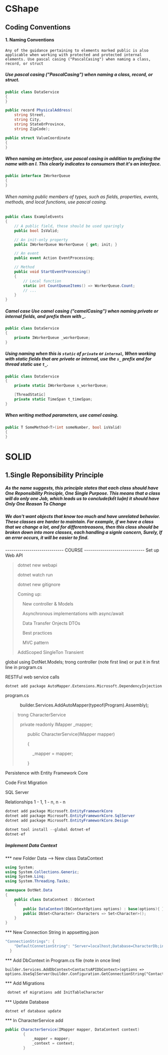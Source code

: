 # CShape

## Coding Conventions

#### 1. Naming Conventions
 ```Any of the guidance pertaining to elements marked public is also applicable when working with protected and protected internal elements. Use pascal casing ("PascalCasing") when naming a class, record, or struct ```
 
##### Use pascal casing ("PascalCasing") when naming a class, record, or struct.
```cs
public class DataService
{
}
```
```cs
public record PhysicalAddress(
    string Street,
    string City,
    string StateOrProvince,
    string ZipCode);
```
```cs
public struct ValueCoordinate
{
}
```
##### When naming an interface, use pascal casing in addition to prefixing the name with an I. This clearly indicates to consumers that it's an interface.
```cs
public interface IWorkerQueue
{
}
```
###### When naming public members of types, such as fields, properties, events, methods, and local functions, use pascal casing.
```cs
public class ExampleEvents
{
    // A public field, these should be used sparingly
    public bool IsValid;

    // An init-only property
    public IWorkerQueue WorkerQueue { get; init; }

    // An event
    public event Action EventProcessing;

    // Method
    public void StartEventProcessing()
    {
        // Local function
        static int CountQueueItems() => WorkerQueue.Count;
        // ...
    }
}
```

##### Camel case Use camel casing ("camelCasing") when naming private or internal fields, and prefix them with _.
```cs
public class DataService
{
    private IWorkerQueue _workerQueue;
}
```
##### Using naming when this is ``static`` of ``private`` or ``internal``, When working with static fields that are private or internal, use the ``s_`` prefix and for thread static use ```t_```.
```cs
public class DataService
{
    private static IWorkerQueue s_workerQueue;

    [ThreadStatic]
    private static TimeSpan t_timeSpan;
}
```
##### When writing method parameters, use camel casing.
```cs
public T SomeMethod<T>(int someNumber, bool isValid)
{
}
```
# SOLID
## 1.Single Reponsibility Principle
##### As the name suggests, this principle states that each class should have One Reponsibility Principle, One Single Purpose. This means that a class will do only one Job, which leads us to conclude(kết luận) it should have Only One Reason To Change

##### We don't want objects that know too much and have unrelated behavior. These classes are harder to maintain. For example, if we have a class that we change a lot, and for differentreasons, then this class should be broken down into more classes, each handling a signle concern, Surely, If an error occurs, it will be easier to find.



----------------------------- COURSE ------------------------------
Set up Web API

> dotnet new webapi
> 
> dotnet watch run
> 
> dotnet new gitignore
> 
> Coming up:
> 
>     New controller & Models
> 
>     Asynchronous implementations with async/await
> 
>     Data Transfer Onjects DTOs
> 
>     Best practices
> 
>     MVC pattern
> 
> AddScoped SingleTon Transient

global using DotNet.Models; trong controller (note first line) or put it in first line in program.cs

RESTFul web service calls

`dotnet add package AutoMapper.Extensions.Microsoft.DependencyInjection`

program.cs

            builder.Services.AddAutoMapper(typeof(Program).Assembly);

> trong CharacterService
> 
>   private readonly IMapper _mapper;
> 
>         public CharacterService(IMapper mapper)
> 
>         {
> 
>             _mapper = mapper;
> 
>         }

Persistence with Entity Framework Core

Code First Migration

SQL Server

Relationships 1 - 1, 1 - n, n - n


```cs
dotnet add package Microsoft.EntityFrameworkCore
dotnet add package Microsoft.EntityFrameworkCore.SqlServer
dotnet add package Microsoft.EntityFrameworkCore.Design

dotnet tool install --global dotnet-ef
dotnet-ef
```
##### Implement Data Context
*** new Folder Data --> New class DataContext
```cs
using System;
using System.Collections.Generic;
using System.Linq;
using System.Threading.Tasks;

namespace DotNet.Data
{
    public class DataContext : DbContext
    {
        public DataContext(DbContextOptions options) : base(options){ }
        public DbSet<Character> Characters => Set<Character>();
    }
}
```
*** New Connection String in appsetting.json

```cs
"ConnectionStrings": {
    "DefaultConnetionString": "Server=localhost;Database=CharacterDb;integrated security=True;MultipleActiveResultSets=True;TrustServerCertificate=True"
  }
  ```
*** Add DbContext in Program.cs file (note in once line)
```
builder.Services.AddDbContext<ContactsAPIDbContext>(options => options.UseSqlServer(builder.Configuration.GetConnectionString("ContactAPIConnetionString")));

```

*** Add Migrations
```cs
 dotnet ef migrations add InitTableCharacter
```

*** Update Database
```
dotnet ef database update
```

*** In CharacterService add 
```cs
public CharacterService(IMapper mapper, DataContext context)
        {
            _mapper = mapper;
            _context = context;
        }
```















































